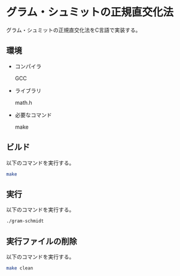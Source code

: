 # グラム・シュミットの正規直交化法
グラム・シュミットの正規直交化法をC言語で実装する。

## 環境
* コンパイラ

    GCC

* ライブラリ

    math.h

* 必要なコマンド

    make

## ビルド
以下のコマンドを実行する。

```sh
make
```

## 実行
以下のコマンドを実行する。

```sh
./gram-schmidt
```

## 実行ファイルの削除
以下のコマンドを実行する。

```sh
make clean
```
